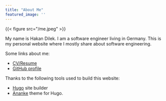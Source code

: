 ```yaml
---
title: "About Me"
featured_image: ''
---
```


{{< figure src="/me.jpeg" >}}

My name is Hakan Dilek. I am a software engineer living in Germany. This is my
personal website where I mostly share about software engineering.

Some links about me:

* [CV/Resume](https://goo.gl/mnIocU)
* [GitHub profile](https://github.com/hakandilek)

Thanks to the following tools used to build this website:

* [Hugo](https://gohugo.io/) site builder
* [Ananke](https://github.com/budparr/gohugo-theme-ananke) theme for Hugo.
